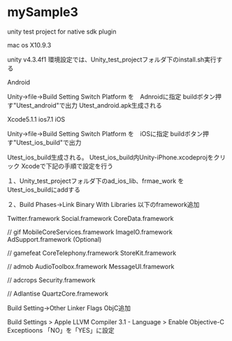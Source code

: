 mySample3
=========

unity test project for native sdk plugin


mac os X10.9.3

unity v4.3.4f1
環境設定では、Unity_test_projectフォルダ下のinstall.sh実行する



Android

Unity->file->Build Setting
Switch Platform を　Adnroidに指定
buildボタン押す"Utest_android"で出力
Utest_android.apk生成される


Xcode5.1.1 ios7.1
iOS

Unity->file->Build Setting
Switch Platform を　iOSに指定
buildボタン押す"Utest_ios_build"で出力

Utest_ios_build生成される。
Utest_ios_build内Unity-iPhone.xcodeprojをクリック
Xcodeで下記の手順で設定を行う

１、Unity_test_projectフォルダ下のad_ios_lib、frmae_work
をUtest_ios_buildにaddする

２、Build Phases->Link Binary With Libraries
以下のframework追加

Twitter.framework
Social.framework
CoreData.framework

// gif
MobileCoreServices.framework
ImageIO.framework
AdSupport.framework (Optional)

// gamefeat
CoreTelephony.framework
StoreKit.framework

// admob
AudioToolbox.framework
MessageUI.framework

// adcrops
Security.framework

// Adlantise
QuartzCore.framework

Build Setting->Other Linker Flags
ObjC追加

Build Settings > Apple LLVM Compiler 3.1 - Language > Enable Objective-C Exceptioons
「NO」を「YES」に設定

